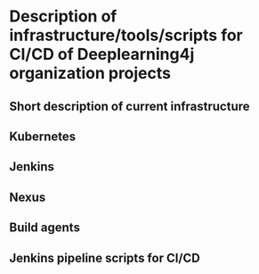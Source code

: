 # Description of infrastructure/tools/scripts for CI/CD of Deeplearning4j organization projects

## Short description of current infrastructure

## Kubernetes

## Jenkins

## Nexus

## Build agents

## Jenkins pipeline scripts for CI/CD
